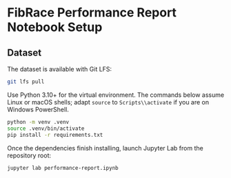 # FibRace Performance Report Notebook Setup

## Dataset

The dataset is available with Git LFS:

```bash
git lfs pull
```

Use Python 3.10+ for the virtual environment. The commands below assume Linux or
macOS shells; adapt `source` to `Scripts\\activate` if you are on Windows
PowerShell.

```bash
python -m venv .venv
source .venv/bin/activate
pip install -r requirements.txt
```

Once the dependencies finish installing, launch Jupyter Lab from the repository
root:

```bash
jupyter lab performance-report.ipynb
```

